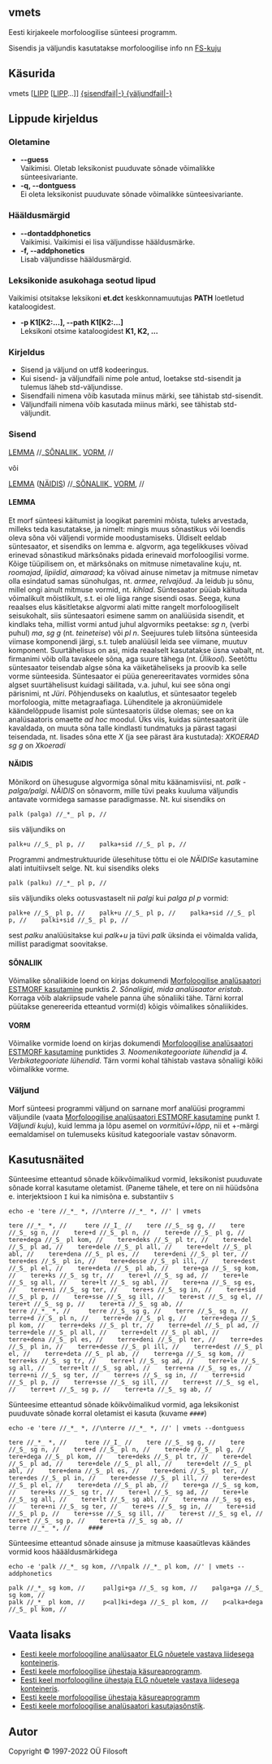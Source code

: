 ## vmets <a name="algus"></a>
Eesti kirjakeele morfoloogilise sünteesi programm. 

Sisendis ja väljundis kasutatakse morfoloogilise info nn [FS-kuju](https://filosoft.ee/html_morf_et/morfoutinfo.html)

## Käsurida
vmets \[[LIPP](#lippude_kirjeldus) \[[LIPP](#lippude_kirjeldus)…\]\] [{sisendfail|-} {väljundfail|-}](#kirjeldus)

## Lippude kirjeldus <a name="lippude_kirjeldus"></a>

### Oletamine <a name="lipp_oletamine"></a>
* **--guess** <br> Vaikimisi. Oletab leksikonist puuduvate sõnade võimalikke sünteesivariante.
* **-q, --dontguess** <br> Ei oleta leksikonist puuduvate sõnade võimalikke sünteesivariante.

### Hääldusmärgid <a name="lipp_haaldusmargid"></a>
* **--dontaddphonetics** <br> Vaikimisi. Vaikimisi ei lisa väljundisse hääldusmärke.
* **-f, --addphonetics** <br> Lisab väljundisse hääldusmärgid.

### Leksikonide asukohaga seotud lipud <a name="lipp_leksikonid"></a>
Vaikimisi otsitakse leksikoni **et.dct** keskkonnamuutujas **PATH** loetletud kataloogidest.
* **-p K1[K2:...], --path K1[K2:...]** <br> Leksikoni otsime kataloogidest **K1, K2, ...**

### Kirjeldus <a name="kirjeldus"></a>
* Sisend ja väljund on utf8 kodeeringus.
* Kui sisend- ja väljundfaili nime pole antud, loetakse std-sisendit ja tulemus 
läheb std-väljundisse.
* Sisendfaili nimena võib kasutada miinus märki, see tähistab std-sisendit.
* Väljundfaili nimena võib kasutada miinus märki, see tähistab std-väljundit.

### Sisend
[LEMMA](#LEMMA) //\_[SÕNALIIK](#SÕNALIIK)\_ [VORM](#VORM), //

või

[LEMMA](#LEMMA) \([NÄIDIS](#NÄIDIS)\) //\_[SÕNALIIK](#SÕNALIIK)\_ [VORM](#VORM), //

#### LEMMA <a name="LEMMA"></a>
Et morf sünteesi käitumist ja loogikat paremini mõista, tuleks arvestada, milleks teda kasutatakse, 
ja nimelt: mingis muus sõnastikus või loendis oleva sõna või väljendi vormide moodustamiseks. 
Üldiselt eeldab süntesaator, et sisendiks on lemma e. algvorm, aga tegelikkuses võivad erinevad sõnastikud 
märksõnaks pidada erinevaid morfoloogilisi vorme. Kõige tüüpilisem on, et märksõnaks on mitmuse nimetavaline kuju, 
nt. _roomajad_, _lipiidid_, _aimaraad_; ka võivad ainuse nimetav ja mitmuse nimetav olla esindatud samas sünohulgas, 
nt. _armee_, _relvajõud_. Ja leidub ju sõnu, millel ongi ainult mitmuse vormid, nt. _kihlad_. Süntesaator püüab käituda 
võimalikult mõistlikult, s.t. ei ole liiga range sisendi osas.
Seega, kuna reaalses elus käsitletakse algvormi alati mitte rangelt morfoloogiliselt seisukohalt, siis süntesaatori 
esimene samm on analüüsida sisendit, et kindlaks teha, millist vormi antud juhul algvormiks 
peetakse: _sg n_, (verbi puhul) _ma_, _sg g_ (nt. _teineteise_) või _pl n_.
Seejuures tuleb liitsõna sünteesida viimase komponendi järgi, s.t. tuleb analüüsil leida see viimane, muutuv komponent.
Suurtähelisus on asi, mida reaalselt kasutatakse üsna vabalt, nt. firmanimi võib olla tavakeele sõna, aga suure 
tähega (nt. _Ülikool_). Seetõttu süntesaator teisendab algse sõna ka väiketäheliseks ja proovib ka selle vorme sünteesida. 
Süntesaator ei püüa genereeritavates vormides sõna algset suurtähelisust kuidagi säilitada, v.a. juhul, kui see sõna ongi pärisnimi, 
nt _Jüri_. Põhjenduseks on kaalutlus, et süntesaator tegeleb morfoloogia, mitte metagraafiaga.
Lühenditele ja akronüümidele käändelõppude lisamist pole süntesaatoris üldse olemas; see on ka analüsaatoris omaette _ad hoc_ moodul.
Üks viis, kuidas süntesaatorit üle kavaldada, on muuta sõna talle kindlasti tundmatuks ja pärast tagasi teisendada, 
nt. lisades sõna ette _X_ (ja see pärast ära kustutada): _XKOERAD sg g_ on _Xkoeradi_

#### NÄIDIS <a name="NÄIDIS"></a>
Mõnikord on ühesuguse algvormiga sõnal mitu käänamisviisi, nt. _palk_ - _palga/palgi_.
_NÄIDIS_ on sõnavorm, mille tüvi peaks kuuluma väljundis antavate vormidega samasse paradigmasse.
Nt. kui sisendiks on 
```
palk (palga) //_*_ pl p, //
```
siis väljundiks on 
```
palk+u //_S_ pl p, //    palka+sid //_S_ pl p, //
```
Programmi andmestruktuuride ülesehituse tõttu ei ole _NÄIDISe_ kasutamine alati intuitiivselt selge. Nt. kui sisendiks oleks 
```
palk (palku) //_*_ pl p, // 
```
siis väljundiks oleks ootusvastaselt nii _palgi_ kui _palga_ _pl p_ vormid:
```
palk+e //_S_ pl p, //    palk+u //_S_ pl p, //    palka+sid //_S_ pl p, //    palki+sid //_S_ pl p, //
```
sest _palku_ analüüsitakse kui _palk+u_ ja tüvi _palk_ üksinda ei võimalda valida, millist paradigmat soovitakse. 


#### SÕNALIIK <a name="SÕNALIIK"></a>

Võimalike sõnaliikide loend on kirjas dokumendi [Morfoloogilise analüsaatori ESTMORF kasutamine](https://filosoft.ee/html_morf_et/morfoutinfo.html)
punktis _2. Sõnaliigid, mida analüsaator eristab_. Korraga võib alakriipsude vahele panna ühe sõnaliiki tähe. Tärni korral püütakse genereerida 
etteantud vormi(d) kõigis võimalikes sõnaliikides.

#### VORM <a name="VORM"></a>
Võimalike vormide loend on kirjas dokumendi [Morfoloogilise analüsaatori ESTMORF kasutamine](https://filosoft.ee/html_morf_et/morfoutinfo.html) 
punktides _3. Noomenikategooriate lühendid_ ja _4. Verbikategooriate lühendid_. Tärn vormi kohal tähistab vastava sõnaliigi kõiki võimalikke vorme.

### Väljund
Morf sünteesi programmi väljund on sarnane morf analüüsi programmi väljundile 
(vaata [Morfoloogilise analüsaatori ESTMORF kasutamine](https://filosoft.ee/html_morf_et/morfoutinfo.html) punkt _1. Väljundi kuju_), 
kuid lemma ja lõpu asemel on _vormitüvi+lõpp_, nii et +-märgi eemaldamisel on tulemuseks küsitud kategooriale vastav sõnavorm.

## Kasutusnäited

Sünteesime etteantud sõnade kõikvõimalikud vormid, leksikonist puuduvate sõnade korral kasutame oletamist. (Paneme tähele, et tere on nii hüüdsõna e. interjektsioon ```I``` kui ka nimisõna e. substantiiv ```S```
```commandline
echo -e 'tere //_*_ *, //\nterre //_*_ *, //' | vmets
```
```
tere //_*_ *, //     tere //_I_ //    tere //_S_ sg g, //    tere //_S_ sg n, //    tere+d //_S_ pl n, //    tere+de //_S_ pl g, //    tere+dega //_S_ pl kom, //    tere+deks //_S_ pl tr, //    tere+del //_S_ pl ad, //    tere+dele //_S_ pl all, //    tere+delt //_S_ pl abl, //    tere+dena //_S_ pl es, //    tere+deni //_S_ pl ter, //    tere+des //_S_ pl in, //    tere+desse //_S_ pl ill, //    tere+dest //_S_ pl el, //    tere+deta //_S_ pl ab, //    tere+ga //_S_ sg kom, //    tere+ks //_S_ sg tr, //    tere+l //_S_ sg ad, //    tere+le //_S_ sg all, //    tere+lt //_S_ sg abl, //    tere+na //_S_ sg es, //    tere+ni //_S_ sg ter, //    tere+s //_S_ sg in, //    tere+sid //_S_ pl p, //    tere+sse //_S_ sg ill, //    tere+st //_S_ sg el, //    tere+t //_S_ sg p, //    tere+ta //_S_ sg ab, //
terre //_*_ *, //     terre //_S_ sg g, //    terre //_S_ sg n, //    terre+d //_S_ pl n, //    terre+de //_S_ pl g, //    terre+dega //_S_ pl kom, //    terre+deks //_S_ pl tr, //    terre+del //_S_ pl ad, //    terre+dele //_S_ pl all, //    terre+delt //_S_ pl abl, //    terre+dena //_S_ pl es, //    terre+deni //_S_ pl ter, //    terre+des //_S_ pl in, //    terre+desse //_S_ pl ill, //    terre+dest //_S_ pl el, //    terre+deta //_S_ pl ab, //    terre+ga //_S_ sg kom, //    terre+ks //_S_ sg tr, //    terre+l //_S_ sg ad, //    terre+le //_S_ sg all, //    terre+lt //_S_ sg abl, //    terre+na //_S_ sg es, //    terre+ni //_S_ sg ter, //    terre+s //_S_ sg in, //    terre+sid //_S_ pl p, //    terre+sse //_S_ sg ill, //    terre+st //_S_ sg el, //    terre+t //_S_ sg p, //    terre+ta //_S_ sg ab, //
```
Sünteesime etteantud sõnade kõikvõimalikud vormid, aga leksikonist puuduvate sõnade korral oletamist ei kasuta (kuvame ```####```)

```commandline
echo -e 'tere //_*_ *, //\nterre //_*_ *, //' | vmets --dontguess
```
```
tere //_*_ *, //     tere //_I_ //    tere //_S_ sg g, //    tere //_S_ sg n, //    tere+d //_S_ pl n, //    tere+de //_S_ pl g, //    tere+dega //_S_ pl kom, //    tere+deks //_S_ pl tr, //    tere+del //_S_ pl ad, //    tere+dele //_S_ pl all, //    tere+delt //_S_ pl abl, //    tere+dena //_S_ pl es, //    tere+deni //_S_ pl ter, //    tere+des //_S_ pl in, //    tere+desse //_S_ pl ill, //    tere+dest //_S_ pl el, //    tere+deta //_S_ pl ab, //    tere+ga //_S_ sg kom, //    tere+ks //_S_ sg tr, //    tere+l //_S_ sg ad, //    tere+le //_S_ sg all, //    tere+lt //_S_ sg abl, //    tere+na //_S_ sg es, //    tere+ni //_S_ sg ter, //    tere+s //_S_ sg in, //    tere+sid //_S_ pl p, //    tere+sse //_S_ sg ill, //    tere+st //_S_ sg el, //    tere+t //_S_ sg p, //    tere+ta //_S_ sg ab, //
terre //_*_ *, //     ####
```

Sünteesime etteantud sõnade ainsuse ja mitmuse kaasaütlevas käändes vormid koos häääldusmärkidega

```commandline
echo -e 'palk //_*_ sg kom, //\npalk //_*_ pl kom, //' | vmets --addphonetics
```
```
palk //_*_ sg kom, //     pal]gi+ga //_S_ sg kom, //    palga+ga //_S_ sg kom, //
palk //_*_ pl kom, //     p<al]ki+dega //_S_ pl kom, //    p<alka+dega //_S_ pl kom, //
```

## Vaata lisaks
* [Eesti keele morfoloogiline analüsaator ELG nõuetele vastava liidesega konteineris](https://gitlab.com/tarmo.vaino/docker-elg-morf/-/blob/main/LOEMIND.md).
* [Eesti keele morfoloogilise ühestaja käsureaprogramm](https://github.com/Filosoft/vabamorf/blob/master/apps/cmdline/vmyhh/LOEMIND.md).
* [Eesti keel morfoloogiline ühestaja ELG nõuetele vastava liidesega konteineris](https://gitlab.com/tarmo.vaino/docker-elg-disamb/-/blob/main/LOEMIND.md).
* [Eesti keele morfoloogilise ühestaja käsureaprogramm](https://github.com/Filosoft/vabamorf/blob/master/apps/cmdline/vmyhh/LOEMIND.md.)
* [Eesti keele morfoloogilise analüsaatori kasutajasõnstik](https://github.com/Filosoft/vabamorf/blob/master/apps/cmdline/vmeta/kasutajasonastik.md).

## Autor
Copyright © 1997-2022 OÜ Filosoft
